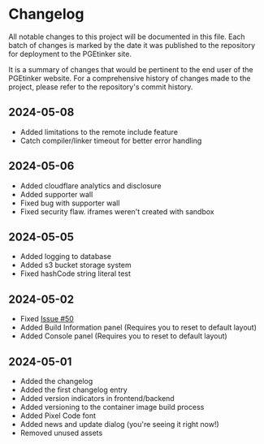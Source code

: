 # Changelog

All notable changes to this project will be documented in this file. Each batch of changes is marked by the date it was published to the repository for deployment to the PGEtinker site.

It is a summary of changes that would be pertinent to the end user of the PGEtinker website. For a comprehensive history of changes made to the project, please refer to the repository's commit history.

## 2024-05-08

- Added limitations to the remote include feature
- Catch compiler/linker timeout for better error handling

## 2024-05-06

- Added cloudflare analytics and disclosure
- Added supporter wall
- Fixed bug with supporter wall
- Fixed security flaw. iframes weren't created with sandbox

## 2024-05-05

- Added logging to database
- Added s3 bucket storage system
- Fixed hashCode string literal test

## 2024-05-02

- Fixed [Issue #50](https://github.com/Moros1138/PGEtinker/issues/50)
- Added Build Information panel (Requires you to reset to default layout)
- Added Console panel (Requires you to reset to default layout)

## 2024-05-01

- Added the changelog
- Added the first changelog entry
- Added version indicators in frontend/backend
- Added versioning to the container image build process
- Added Pixel Code font
- Added news and update dialog (you're seeing it right now!)
- Removed unused assets
